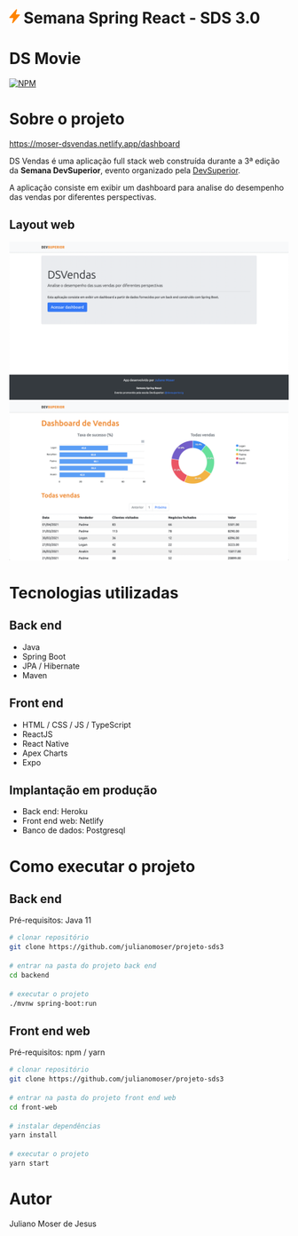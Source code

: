 # ![DevSuperior logo](https://raw.githubusercontent.com/devsuperior/bds-assets/main/ds/devsuperior-logo-small.png) Semana Spring React - SDS 3.0

# DS Movie
[![NPM](https://img.shields.io/npm/l/react)](https://github.com/julianomoser/projeto-sds3/blob/main/LICENSE) 

# Sobre o projeto

https://moser-dsvendas.netlify.app/dashboard

DS Vendas é uma aplicação full stack web construída durante a 3ª edição da **Semana DevSuperior**, evento organizado pela [DevSuperior](https://devsuperior.com "Site da DevSuperior").

A aplicação consiste em exibir um dashboard para analise do desempenho das vendas por diferentes perspectivas.

## Layout web
![Mobile 1](https://github.com/julianomoser/assets/blob/main/raw/main/sds2/DSVendas%20Dashboard.png) ![Web 2](https://github.com/julianomoser/assets/blob/main/raw/main/sds2/DSVendas.png)

# Tecnologias utilizadas
## Back end
- Java
- Spring Boot
- JPA / Hibernate
- Maven
## Front end
- HTML / CSS / JS / TypeScript
- ReactJS
- React Native
- Apex Charts
- Expo
## Implantação em produção
- Back end: Heroku
- Front end web: Netlify
- Banco de dados: Postgresql

# Como executar o projeto

## Back end
Pré-requisitos: Java 11

```bash
# clonar repositório
git clone https://github.com/julianomoser/projeto-sds3

# entrar na pasta do projeto back end
cd backend

# executar o projeto
./mvnw spring-boot:run
```

## Front end web
Pré-requisitos: npm / yarn

```bash
# clonar repositório
git clone https://github.com/julianomoser/projeto-sds3

# entrar na pasta do projeto front end web
cd front-web

# instalar dependências
yarn install

# executar o projeto
yarn start
```

# Autor

Juliano Moser de Jesus
